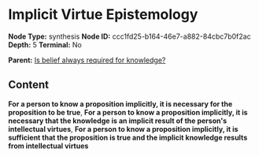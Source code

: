 # Implicit Virtue Epistemology

**Node Type:** synthesis
**Node ID:** ccc1fd25-b164-46e7-a882-84cbc7b0f2ac
**Depth:** 5
**Terminal:** No

**Parent:** [Is belief always required for knowledge?](is-belief-always-required-for-knowledge-antithesis-fa164ac3-48d7-4d11-b817-a0d1c665c378.md)

## Content

**For a person to know a proposition implicitly, it is necessary for the proposition to be true**, **For a person to know a proposition implicitly, it is necessary that the knowledge is an implicit result of the person's intellectual virtues**, **For a person to know a proposition implicitly, it is sufficient that the proposition is true and the implicit knowledge results from intellectual virtues**
